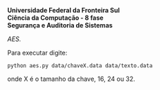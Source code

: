 <b>Universidade Federal da Fronteira Sul</b><br>
<b>Ciência da Computação - 8 fase</b><br>
<b>Segurança e Auditoria de Sistemas</b><br>

<i>AES.</i>

Para executar digite:

	python aes.py data/chaveX.data data/texto.data

onde X é o tamanho da chave, 16, 24 ou 32.
